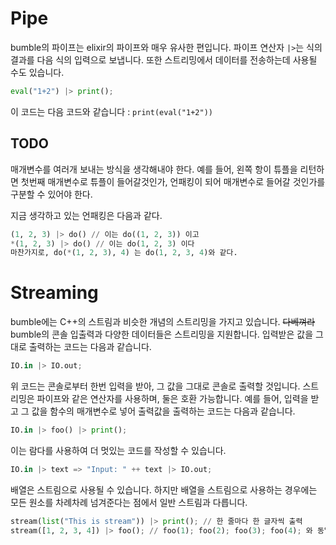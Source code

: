 # Pipe

bumble의 파이프는 elixir의 파이프와 매우 유사한 편입니다. 파이프 연산자 `|>`는 식의 결과를 다음 식의 입력으로 보냅니다.
또한 스트리밍에서 데이터를 전송하는데 사용될 수도 있습니다.

```python
eval("1+2") |> print();
```

이 코드는 다음 코드와 같습니다 : `print(eval("1+2"))`

## TODO
매개변수를 여러개 보내는 방식을 생각해내야 한다.
예를 들어, 왼쪽 항이 튜플을 리턴하면 첫번째 매개변수로 튜플이 들어갈것인가, 언패킹이 되어 매개변수로 들어갈 것인가를 구분할 수 있어야 한다.

지금 생각하고 있는 언패킹은 다음과 같다.
```python
(1, 2, 3) |> do() // 이는 do((1, 2, 3)) 이고
*(1, 2, 3) |> do() // 이는 do(1, 2, 3) 이다
마찬가지로, do(*(1, 2, 3), 4) 는 do(1, 2, 3, 4)와 같다.
```

# Streaming
bumble에는 C++의 스트림과 비슷한 개념의 스트리밍을 가지고 있습니다. ~~다베껴라~~
bumble의 콘솔 입출력과 다양한 데이터들은 스트리밍을 지원합니다. 입력받은 값을 그대로 출력하는 코드는 다음과 같습니다.

```python
IO.in |> IO.out;
```

위 코드는 콘솔로부터 한번 입력을 받아, 그 값을 그대로 콘솔로 출력할 것입니다.
스트리밍은 파이프와 같은 연산자를 사용하며, 둘은 호환 가능합니다.
예를 들어, 입력을 받고 그 값을 함수의 매개변수로 넣어 출력값을 출력하는 코드는 다음과 같습니다.
```python
IO.in |> foo() |> print();
```
이는 람다를 사용하여 더 멋있는 코드를 작성할 수 있습니다.
```python
IO.in |> text => "Input: " ++ text |> IO.out;
```

배열은 스트림으로 사용될 수 있습니다.
하지만 배열을 스트림으로 사용하는 경우에는 모든 원소를 차례차례 넘겨준다는 점에서 일반 스트림과 다릅니다.
```python
stream(list("This is stream")) |> print(); // 한 줄마다 한 글자씩 출력
stream([1, 2, 3, 4]) |> foo(); // foo(1); foo(2); foo(3); foo(4); 와 동일
```

